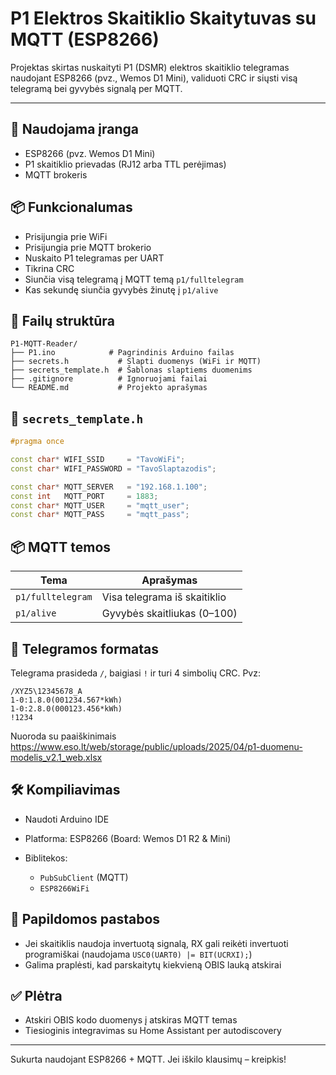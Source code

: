 # P1 Elektros Skaitiklio Skaitytuvas su MQTT (ESP8266)

Projektas skirtas nuskaityti P1 (DSMR) elektros skaitiklio telegramas naudojant ESP8266 (pvz., Wemos D1 Mini), validuoti CRC ir siųsti visą telegramą bei gyvybės signalą per MQTT.

---

## 🔧 Naudojama įranga

* ESP8266 (pvz. Wemos D1 Mini)
* P1 skaitiklio prievadas (RJ12 arba TTL perėjimas)
* MQTT brokeris

## 📦 Funkcionalumas

* Prisijungia prie WiFi
* Prisijungia prie MQTT brokerio
* Nuskaito P1 telegramas per UART
* Tikrina CRC
* Siunčia visą telegramą į MQTT temą `p1/fulltelegram`
* Kas sekundę siunčia gyvybės žinutę į `p1/alive`

## 📁 Failų struktūra

```
P1-MQTT-Reader/
├── P1.ino            # Pagrindinis Arduino failas
├── secrets.h           # Slapti duomenys (WiFi ir MQTT)
├── secrets_template.h  # Šablonas slaptiems duomenims
├── .gitignore          # Ignoruojami failai
└── README.md           # Projekto aprašymas
```

## 🔐 `secrets_template.h`

```cpp
#pragma once

const char* WIFI_SSID     = "TavoWiFi";
const char* WIFI_PASSWORD = "TavoSlaptazodis";

const char* MQTT_SERVER   = "192.168.1.100";
const int   MQTT_PORT     = 1883;
const char* MQTT_USER     = "mqtt_user";
const char* MQTT_PASS     = "mqtt_pass";
```

## 📦 MQTT temos

| Tema              | Aprašymas                    |
| ----------------- | ---------------------------- |
| `p1/fulltelegram` | Visa telegrama iš skaitiklio |
| `p1/alive`        | Gyvybės skaitliukas (0–100)  |

## 📜 Telegramos formatas

Telegrama prasideda `/`, baigiasi `!` ir turi 4 simbolių CRC. Pvz:

```
/XYZ5\12345678_A
1-0:1.8.0(001234.567*kWh)
1-0:2.8.0(000123.456*kWh)
!1234
```
Nuoroda su paaiškinimais https://www.eso.lt/web/storage/public/uploads/2025/04/p1-duomenu-modelis_v2.1_web.xlsx
## 🛠️ Kompiliavimas

* Naudoti Arduino IDE
* Platforma: ESP8266 (Board: Wemos D1 R2 & Mini)
* Biblitekos:

  * `PubSubClient` (MQTT)
  * `ESP8266WiFi`

## 🧠 Papildomos pastabos

* Jei skaitiklis naudoja invertuotą signalą, RX gali reikėti invertuoti programiškai (naudojama `USC0(UART0) |= BIT(UCRXI);`)
* Galima praplėsti, kad parskaitytų kiekvieną OBIS lauką atskirai

## ✅ Plėtra

* Atskiri OBIS kodo duomenys į atskiras MQTT temas
* Tiesioginis integravimas su Home Assistant per autodiscovery

---

Sukurta naudojant ESP8266 + MQTT. Jei iškilo klausimų – kreipkis!
